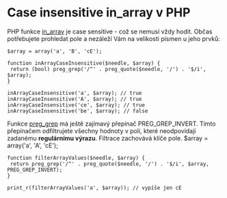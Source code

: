 <!--
title: Case insensitive in_array v PHP
date: 20.6.2011 18:28:44
author: Roman Ožana <ozana@omdesign.cz>
tags: PHP
-->


# Case insensitive in_array v PHP

PHP funkce [in_array](http://php.net/manual/en/function.in-array.php) je case sensitive - což se nemusí vždy hodit. Občas potřebujete prohledat pole a nezáleží Vám na velikosti písmen u jeho prvků:


    $array = array('a', 'B', 'cE');
    
    function inArrayCaseInsensitive($needle, $array) {
     return (bool) preg_grep('/^' . preg_quote($needle, '/') . '$/i', $array);
    }
    
    inArrayCaseInsensitive('a', $array); // true
    inArrayCaseInsensitive('A', $array); // true
    inArrayCaseInsensitive('ce', $array); // true
    inArrayCaseInsensitive('be', $array); // false


 Funkce [preg_grep](http://php.net/manual/en/function.preg-grep.php) má ještě zajímavý přepínač PREG_GREP_INVERT. Tímto přepínačem odfiltrujete všechny hodnoty v poli, které neodpovídají zadanému **regulárnímu výrazu**. Filtrace zachovává klíče pole. 
    $array = array('a', 'A', 'cE');
    
    function filterArrayValues($needle, $array) {
     return preg_grep('/^' . preg_quote($needle, '/') . '$/i', $array, PREG_GREP_INVERT);
    }
    
    print_r(filterArrayValues('a', $array)); // vypíše jen cE